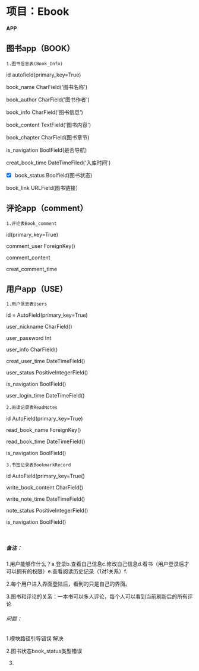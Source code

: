 # 项目：Ebook

**APP**

## 图书app（BOOK）

`1.图书信息表(Book_Info)`

id  autofield(primary_key=True)

book_name  CharField('图书名称')

book_author CharField('图书作者')

book_info CharField('图书信息')

book_content TextField('图书内容')

book_chapter CharField(图书章节)

is_navigation BoolField(是否导航)

creat_book_time DateTimeFiled('入库时间')

- [x] book_status Boolfield(图书状态) 


book_link URLField(图书链接）



## 评论app（comment）

`1.评论表Book_comment`

id(primary_key=True)

comment_user ForeignKey()

comment_content

creat_comment_time



## 用户app（USE）

`1.用户信息表Users`

id = AutoField(primary_key=True)

user_nickname CharField()

user_password Int

user_info CharField()

creat_user_time DateTimeField()

user_status PositiveIntegerField()

is_navigation BoolField()

user_login_time DateTimeField()



`2.阅读记录表ReadNotes`

id AutoField(primary_key=True)

read_book_name ForeignKey()

read_book_time DateTimeField()

is_navigation BoolField()



`3.书签记录表BookmarkRecord`

id AutoField(primary_key=True()

write_book_content CharField()

write_note_time DateTimeField()

note_status PositiveIntegerField()

is_navigation BoolField()

​	

##### 备注：

1.用户能够作什么？a.登录b.查看自己信息c.修改自己信息d.看书（用户登录后才可以拥有的权限）e.查看阅读历史记录（1对1关系）f.

2.每个用户进入界面登陆后，看到的只是自己的界面。

3.图书和评论的关系：一本书可以多人评论，每个人可以看到当前刷新后的所有评论





###### 问题：

1.模块路径引导错误   解决

2.图书状态book_status类型错误

3.



